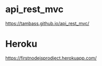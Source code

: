 # api_rest_mvc
https://tambass.github.io/api_rest_mvc/
# Heroku
https://firstnodejsprodject.herokuapp.com/
